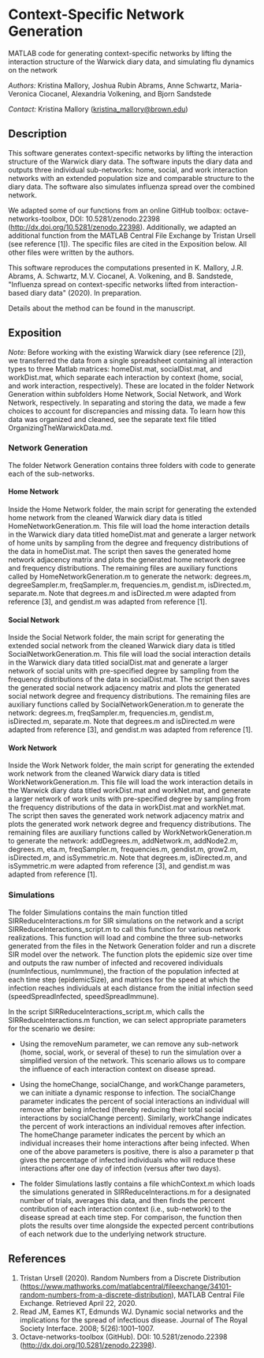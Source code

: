 # Context-Specific Network Generation

MATLAB code for generating context-specific networks by lifting the interaction structure of the Warwick diary data, and simulating flu dynamics on the network

*Authors:* Kristina Mallory, Joshua Rubin Abrams, Anne Schwartz, Maria-Veronica Ciocanel, Alexandria Volkening, and Bjorn Sandstede

*Contact:* Kristina Mallory (kristina_mallory@brown.edu)


## Description

This software generates context-specific networks by lifting the interaction structure of the Warwick diary data. The software inputs the diary data and outputs three individual sub-networks: home, social, and work interaction networks with an extended population size and comparable structure to the diary data. The software also simulates influenza spread over the combined network.

We adapted some of our functions from an online GitHub toolbox: octave-networks-toolbox, DOI: 10.5281/zenodo.22398 (http://dx.doi.org/10.5281/zenodo.22398). Additionally, we adapted an additional function from the MATLAB Central File Exchange by Tristan Ursell (see reference [1]). The specific files are cited in the Exposition below. All other files were written by the authors. 

This software reproduces the computations presented in K. Mallory, J.R. Abrams, A. Schwartz, M.V. Ciocanel, A. Volkening, and B. Sandstede, "Influenza spread on context-specific networks lifted from interaction-based diary data" (2020). In preparation.

Details about the method can be found in the manuscript.


## Exposition

*Note:* Before working with the existing Warwick diary (see reference [2]), we transferred the data from a single spreadsheet containing all interaction types to three Matlab matrices: homeDist.mat, socialDist.mat, and workDist.mat, which separate each interaction by context (home, social, and work interaction, respectively). These are located in the folder Network Generation within subfolders Home Network, Social Network, and Work Network, respectively. In separating and storing the data, we made a few choices to account for discrepancies and missing data. To learn how this data was organized and cleaned, see the separate text file titled OrganizingTheWarwickData.md. 


### Network Generation

The folder Network Generation contains three folders with code to generate each of the sub-networks. 

#### Home Network 

Inside the Home Network folder, the main script for generating the extended home network from the cleaned Warwick diary data is titled HomeNetworkGeneration.m. This file will load the home interaction details in the Warwick diary data titled homeDist.mat and generate a larger network of home units by sampling from the degree and frequency distributions of the data in homeDist.mat. The script then saves the generated home network adjacency matrix and plots the generated home network degree and frequency distributions. The remaining files are auxiliary functions called by HomeNetworkGeneration.m to generate the network: degrees.m, degreeSampler.m, freqSampler.m, frequencies.m, gendist.m, isDirected.m, separate.m. Note that degrees.m and isDirected.m were adapted from reference [3], and gendist.m was adapted from reference [1].

#### Social Network

Inside the Social Network folder, the main script for generating the extended social network from the cleaned Warwick diary data is titled SocialNetworkGeneration.m. This file will load the social interaction details in the Warwick diary data titled socialDist.mat and generate a larger network of social units with pre-specified degree by sampling from the frequency distributions of the data in socialDist.mat. The script then saves the generated social network adjacency matrix and plots the generated social network degree and frequency distributions. The remaining files are auxiliary functions called by SocialNetworkGeneration.m to generate the network: degrees.m, freqSampler.m, frequencies.m, gendist.m, isDirected.m, separate.m. Note that degrees.m and isDirected.m were adapted from reference [3], and gendist.m was adapted from reference [1].

#### Work Network
 
Inside the Work Network folder, the main script for generating the extended work network from the cleaned Warwick diary data is titled WorkNetworkGeneration.m. This file will load the work interaction details in the Warwick diary data titled workDist.mat and workNet.mat, and generate a larger network of work units with pre-specified degree by sampling from the frequency distributions of the data in workDist.mat and workNet.mat. The script then saves the generated work network adjacency matrix and plots the generated work network degree and frequency distributions. The remaining files are auxiliary functions called by WorkNetworkGeneration.m to generate the network: addDegrees.m, addNetwork.m, addNode2.m, degrees.m, eta.m, freqSampler.m, frequencies.m, gendist.m, grow2.m, isDirected.m, and isSymmetric.m. Note that degrees.m, isDirected.m, and isSymmetric.m were adapted from reference [3], and gendist.m was adapted from reference [1].


### Simulations

The folder Simulations contains the main function titled SIRReduceInteractions.m for SIR simulations on the network and a script SIRReduceInteractions_script.m to call this function for various network realizations. This function will load and combine the three sub-networks generated from the files in the Network Generation folder and run a discrete SIR model over the network. The function plots the epidemic size over time and outputs the raw number of infected and recovered individuals (numInfectious, numImmune), the fraction of the population infected at each time step (epidemicSize), and matrices for the speed at which the infection reaches individuals at each distance from the initial infection seed (speedSpreadInfected, speedSpreadImmune).

In the script SIRReduceInteractions_script.m, which calls the SIRReduceInteractions.m function, we can select appropriate parameters for the scenario we desire:

- Using the removeNum parameter, we can remove any sub-network (home, social, work, or several of these) to run the simulation over a simplified version of the network. This scenario allows us to compare the influence of each interaction context on disease spread. 

- Using the homeChange, socialChange, and workChange parameters, we can initiate a dynamic response to infection. The socialChange parameter indicates the percent of social interactions an individual will remove after being infected (thereby reducing their total social interactions by socialChange percent). Similarly, workChange indicates the percent of work interactions an individual removes after infection. The homeChange parameter indicates the percent by which an individual increases their home interactions after being infected. When one of the above parameters is positive, there is also a parameter p that gives the percentage of infected individuals who will reduce these interactions after one day of infection (versus after two days). 

- The folder Simulations lastly contains a file whichContext.m which loads the simulations generated in SIRReduceInteractions.m for a designated number of trials, averages this data, and then finds the percent contribution of each interaction context (i.e., sub-network) to the disease spread at each time step. For comparison, the function then plots the results over time alongside the expected percent contributions of each network due to the underlying network structure.


## References

1. Tristan Ursell (2020). Random Numbers from a Discrete Distribution (https://www.mathworks.com/matlabcentral/fileexchange/34101-random-numbers-from-a-discrete-distribution), MATLAB Central File Exchange. Retrieved April 22, 2020.
2. Read JM, Eames KT, Edmunds WJ. Dynamic social networks and the implications for the spread of infectious disease. Journal of The Royal Society Interface. 2008; 5(26):1001–1007.
3. Octave-networks-toolbox (GitHub). DOI: 10.5281/zenodo.22398 (http://dx.doi.org/10.5281/zenodo.22398).

